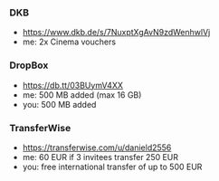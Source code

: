 ### DKB
- https://www.dkb.de/s/7NuxptXgAvN9zdWenhwlVj
- me: 2x Cinema vouchers

### DropBox
- https://db.tt/03BUymV4XX
- me: 500 MB added (max 16 GB)
- you: 500 MB added

### TransferWise
- https://transferwise.com/u/danield2556
- me: 60 EUR if 3 invitees transfer 250 EUR
- you: free international transfer of up to 500 EUR
